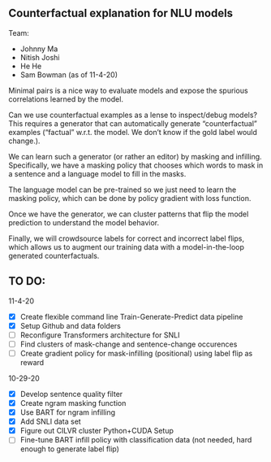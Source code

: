 ## Counterfactual explanation for NLU models

Team:
- Johnny Ma 
- Nitish Joshi
- He He
- Sam Bowman (as of 11-4-20)

Minimal pairs is a nice way to evaluate models and expose the spurious correlations learned by the model.

Can we use counterfactual examples as a lense to inspect/debug models?
This requires a generator that can automatically generate “counterfactual” examples (“factual” w.r.t. the model. We don’t know if the gold label would change.).

We can learn such a generator (or rather an editor) by masking and infilling.
Specifically, we have a masking policy that chooses which words to mask in a sentence and a language model to fill in the masks.

The language model can be pre-trained so we just need to learn the masking policy, which can be done by policy gradient with loss function.

Once we have the generator, we can cluster patterns that flip the model prediction to understand the model behavior. 

Finally, we will crowdsource labels for correct and incorrect label flips, which allows us to augment our training data with a model-in-the-loop generated counterfactuals. 

## TO DO:

11-4-20
- [x] Create flexible command line Train-Generate-Predict data pipeline
- [x] Setup Github and data folders
- [ ] Reconfigure Transformers architecture for SNLI
- [ ] Find clusters of mask-change and sentence-change occurences
- [ ] Create gradient policy for mask-infilling (positional) using label flip as reward

10-29-20
- [x] Develop sentence quality filter
- [x] Create ngram masking function
- [x] Use BART for ngram infilling
- [x] Add SNLI data set
- [x] Figure out CILVR cluster Python+CUDA Setup
- [ ] Fine-tune BART infill policy with classification data (not needed, hard enough to generate label flip)
